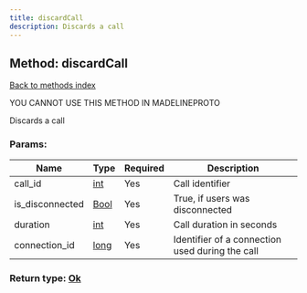 ```yaml
---
title: discardCall
description: Discards a call
---
```

## Method: discardCall  
[Back to methods index](index.md)


YOU CANNOT USE THIS METHOD IN MADELINEPROTO


Discards a call

### Params:

| Name     |    Type       | Required | Description |
|----------|---------------|----------|-------------|
|call\_id|[int](../types/int.md) | Yes|Call identifier|
|is\_disconnected|[Bool](../types/Bool.md) | Yes|True, if users was disconnected|
|duration|[int](../types/int.md) | Yes|Call duration in seconds|
|connection\_id|[long](../types/long.md) | Yes|Identifier of a connection used during the call|


### Return type: [Ok](../types/Ok.md)

